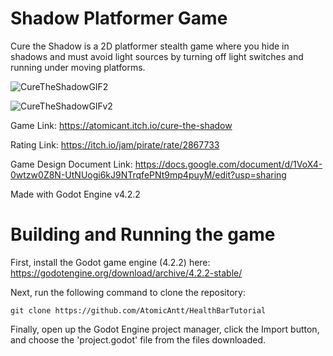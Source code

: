 # Shadow Platformer Game
Cure the Shadow is a 2D platformer stealth game where you hide in shadows and must avoid light sources by turning off light switches and running under moving platforms.

![CureTheShadowGIF2](https://github.com/user-attachments/assets/a19629a4-9a0f-4f5f-a676-c195288642dd)

![CureTheShadowGIFv2](https://github.com/user-attachments/assets/4012cd73-3e0d-4c38-bf62-cf3d995a6328)

Game Link: https://atomicant.itch.io/cure-the-shadow

Rating Link: https://itch.io/jam/pirate/rate/2867733

Game Design Document Link: https://docs.google.com/document/d/1VoX4-0wtzw0Z8N-UtNUogi6kJ9NTrqfePNt9mp4puyM/edit?usp=sharing

Made with Godot Engine v4.2.2

# Building and Running the game

First, install the Godot game engine (4.2.2) here: https://godotengine.org/download/archive/4.2.2-stable/

Next, run the following command to clone the repository:
```
git clone https://github.com/AtomicAntt/HealthBarTutorial
```

Finally, open up the Godot Engine project manager, click the Import button, and choose the 'project.godot' file from the files downloaded.
